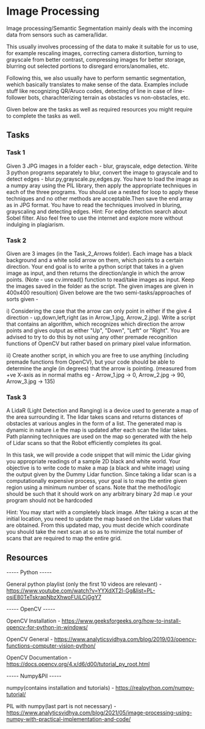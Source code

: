 
# Image Processing

Image processing/Semantic Segmentation mainly deals with the incoming data from sensors such as camera/lidar.

This usually involves processing of the data to make it suitable for us to use, for example rescaling images, correcting camera distortion, turning to grayscale from better contrast, compressing images for better storage, blurring out selected portions to disregard errors/anomalies, etc.

Following this, we also usually have to perform semantic segmentation, wehich basically translates to make sense of the data. Examples include stuff like recognizing QR/Aruco codes, detecting of line in case of line-follower bots, charachterizing terrain as obstacles vs non-obstacles, etc.

Given below are the tasks as well as required resources you might require to complete the tasks as well.
	
## Tasks

### Task 1
Given 3 JPG images in a folder each - blur, grayscale, edge detection. Write 3 python programs separately to blur, convert the image to grayscale and to detect edges - blur.py,grayscale.py,edges.py. You have to load the image as a numpy aray using the PIL library, then apply the appropriate techniques in each of the three programs. You should use a nested for loop to apply these techniques and no other methods are acceptable.Then save the end array as in JPG format. You have to read the techniques involved in bluring, grayscaling and detecting edges. Hint: For edge detection search about Sobel filter. Also feel free to use the internet and explore more without indulging in plagiarism.

### Task 2
Given are 3 images (in the Task_2_Arrows folder). Each image has a black background and a white solid arrow on them, which points to a certain direction.
Your end goal is to write a python script that takes in a given image as input, and then returns the direction/angle in which the arrow points.
(Note - use cv.imread() function to read/take images as input. Keep the images saved in the folder as the script. The given images are given in 400x400 resoultion)
Given belowe are the two semi-tasks/approaches of sorts given -

i) Considering the case that the arrow can only point in either if the give 4 direction - up,down,left,right (as in Arrow_1.jpg, Arrow_2.jpg). Write a script that contains an algorithm, which recognizes which direction the arrow points and gives output as either "Up", "Down", "Left" or "Right". You are advised to try to do this by not using any other premade recognition functions of OpenCV but rather based on primary pixel value information.

ii) Create another script, in which you are free to use anything (including premade functions from OpenCV), but your code should be able to determine the angle (in degrees) that the arrow is pointing. (measured from +ve X-axis as in normal maths 
eg - Arrow_1.jpg -> 0, Arrow_2.jpg -> 90, Arrow_3.jpg -> 135)

### Task 3
A LidaR (Light Detection and Ranging) is a device used to generate a map of the area surrounding it. The lidar takes scans and returns distances of obstacles at various angles in the form of a list. The generated map is dynamic in nature i.e the map is updated after each scan the lidar takes. Path planning techniques are used on the map so generated with the help of Lidar scans so that the Robot efficiently completes its goal. 

In this task, we will provide a code snippet that will mimic the Lidar giving you appropriate readings of a sample 2D black and white world. Your objective is to write code to make a map (a black and white image) using the output given by the Dummy Lidar function. Since taking a lidar scan is a computationally expensive process, your goal is to map the entire given region using a minimum number of scans. Note that the method/logic should be such that it should work on any arbitrary binary 2d map i.e your program should not be hardcoded
		
Hint: You may start with a completely black image. After taking a scan at the initial location, you need to update the map based on the Lidar values that are obtained. From this updated map, you must decide which coordinate you should take the next scan at so as to minimize the total number of scans that are required to map the entire grid.


## Resources
----- Python -----

General python playlist (only the first 10 videos are relevant) -  https://www.youtube.com/watch?v=YYXdXT2l-Gg&list=PL-osiE80TeTskrapNbzXhwoFUiLCjGgY7

----- OpenCV -----

OpenCV Installation - https://www.geeksforgeeks.org/how-to-install-opencv-for-python-in-windows/ 

OpenCV General - https://www.analyticsvidhya.com/blog/2019/03/opencv-functions-computer-vision-python/

OpenCV Documentation - https://docs.opencv.org/4.x/d6/d00/tutorial_py_root.html

----- Numpy&Pil -----

numpy(contains installation and tutorials) - https://realpython.com/numpy-tutorial/

PIL with numpy(last part is not necessary) -https://www.analyticsvidhya.com/blog/2021/05/image-processing-using-numpy-with-practical-implementation-and-code/ 



